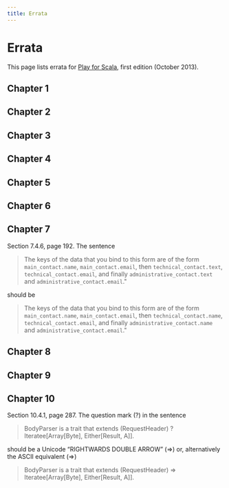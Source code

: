 ```yaml
---
title: Errata
---
```



# Errata

This page lists errata for [Play for Scala](http://manning.com/hilton/), first edition (October 2013).

## Chapter 1


## Chapter 2


## Chapter 3


## Chapter 4


## Chapter 5


## Chapter 6


## Chapter 7

Section 7.4.6, page 192. The sentence 

> The keys of the data that you bind to this form are of the form `main_contact.name`, `main_contact.email`, then `technical_contact.text`, `technical_contact.email`, and finally `administrative_contact.text` and `administrative_contact.email`."

should be

> The keys of the data that you bind to this form are of the form `main_contact.name`, `main_contact.email`, then `technical_contact.name`, `technical_contact.email`, and finally `administrative_contact.name` and `administrative_contact.email`."


## Chapter 8


## Chapter 9


## Chapter 10

Section 10.4.1, page 287. The question mark (?) in the sentence 

> BodyParser is a trait that extends (RequestHeader) ? Iteratee[Array[Byte], Either[Result, A]].

should be a Unicode “RIGHTWARDS DOUBLE ARROW” (⇒)  or, alternatively the ASCII equivalent (=>)

> BodyParser is a trait that extends (RequestHeader) ⇒ Iteratee[Array[Byte], Either[Result, A]].
